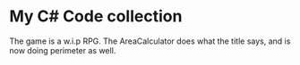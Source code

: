 # My C# Code collection
The game is a w.i.p RPG.
The AreaCalculator does what the title says, and is now doing perimeter as well.
